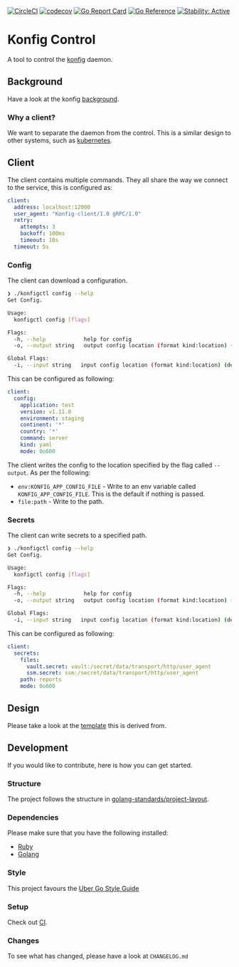 [![CircleCI](https://circleci.com/gh/alexfalkowski/konfigctl.svg?style=svg)](https://circleci.com/gh/alexfalkowski/konfigctl)
[![codecov](https://codecov.io/gh/alexfalkowski/konfigctl/graph/badge.svg?token=QSRFU8VNST)](https://codecov.io/gh/alexfalkowski/konfigctl)
[![Go Report Card](https://goreportcard.com/badge/github.com/alexfalkowski/konfigctl)](https://goreportcard.com/report/github.com/alexfalkowski/konfigctl)
[![Go Reference](https://pkg.go.dev/badge/github.com/alexfalkowski/konfigctl.svg)](https://pkg.go.dev/github.com/alexfalkowski/konfigctl)
[![Stability: Active](https://masterminds.github.io/stability/active.svg)](https://masterminds.github.io/stability/active.html)

# Konfig Control

A tool to control the [konfig](https://github.com/alexfalkowski/konfig) daemon.

## Background

Have a look at the konfig [background](https://github.com/alexfalkowski/konfig?tab=readme-ov-file#background).

### Why a client?

We want to separate the daemon from the control. This is a similar design to other systems, such as [kubernetes](https://kubernetes.io/).

## Client

The client contains multiple commands. They all share the way we connect to the service, this is configured as:

```yaml
client:
  address: localhost:12000
  user_agent: "Konfig-client/1.0 gRPC/1.0"
  retry:
    attempts: 3
    backoff: 100ms
    timeout: 10s
  timeout: 5s
```

### Config

The client can download a configuration.

```bash
❯ ./konfigctl config --help
Get Config.

Usage:
  konfigctl config [flags]

Flags:
  -h, --help            help for config
  -o, --output string   output config location (format kind:location) (default "env:KONFIG_APP_CONFIG_FILE")

Global Flags:
  -i, --input string   input config location (format kind:location) (default "env:KONFIG_CONFIG_FILE")
```

This can be configured as following:

```yaml
client:
  config:
    application: test
    version: v1.11.0
    environment: staging
    continent: '*'
    country: '*'
    command: server
    kind: yaml
    mode: 0o600
```

The client writes the config to the location specified by the flag called `--output`. As per the following:
- `env:KONFIG_APP_CONFIG_FILE` - Write to an env variable called `KONFIG_APP_CONFIG_FILE`. This is the default if nothing is passed.
- `file:path` - Write to the path.

### Secrets

The client can write secrets to a specified path.

```bash
❯ ./konfigctl config --help
Get Config.

Usage:
  konfigctl config [flags]

Flags:
  -h, --help            help for config
  -o, --output string   output config location (format kind:location) (default "env:KONFIG_APP_CONFIG_FILE")

Global Flags:
  -i, --input string   input config location (format kind:location) (default "env:KONFIG_CONFIG_FILE")
```

This can be configured as following:

```yaml
client:
  secrets:
    files:
      vault.secret: vault:/secret/data/transport/http/user_agent
      ssm.secret: ssm:/secret/data/transport/http/user_agent
    path: reports
    mode: 0o600
```

## Design

Please take a look at the [template](https://github.com/alexfalkowski/go-client-template) this is derived from.

## Development

If you would like to contribute, here is how you can get started.

### Structure

The project follows the structure in [golang-standards/project-layout](https://github.com/golang-standards/project-layout).

### Dependencies

Please make sure that you have the following installed:
- [Ruby](.ruby-version)
- [Golang](go.mod)

### Style

This project favours the [Uber Go Style Guide](https://github.com/uber-go/guide/blob/master/style.md)

### Setup

Check out [CI](.circleci/config.yml).


### Changes

To see what has changed, please have a look at `CHANGELOG.md`
